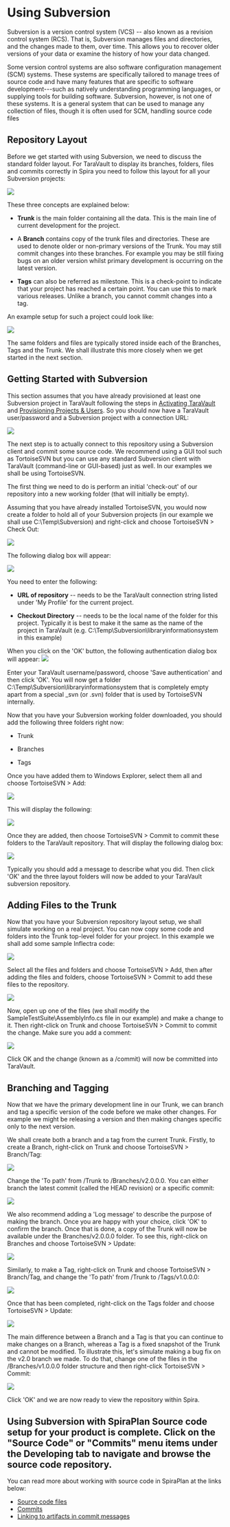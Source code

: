 # Using Subversion

Subversion is a version control system (VCS) -- also known as a revision control system (RCS). That is, Subversion manages files and directories, and the changes made to them, over time. This allows you to recover older versions of your data or examine the history of how your data changed.

Some version control systems are also software configuration management (SCM) systems. These systems are specifically tailored to manage trees of source code and have many features that are specific to software development---such as natively understanding programming languages, or supplying tools for building software. Subversion, however, is not one of these systems. It is a general system that can be used to manage any collection of files, though it is often used for SCM, handling source code files


## Repository Layout

Before we get started with using Subversion, we need to discuss the standard folder layout. For TaraVault to display its branches, folders, files and commits correctly in Spira you need to follow this layout for all your Subversion projects:

 ![](img/Using_Subversion_19.png)  

These three concepts are explained below:

-   **Trunk** is the main folder containing all the data. This is the main line of current development for the project.

-   A **Branch** contains copy of the trunk files and directories. These are used to denote older or non-primary versions of the Trunk. You may still commit changes into these branches. For example you may be still fixing bugs on an older version whilst primary development is occurring on the latest version.

-   **Tags** can also be referred as milestone. This is a check-point to indicate that your project has reached a certain point. You can use this to mark various releases. Unlike a branch, you cannot commit changes into a tag.

An example setup for such a project could look like:

![](img/Using_Subversion_20.png)

The same folders and files are typically stored inside each of the Branches, Tags and the Trunk. We shall illustrate this more closely when we get started in the next section.


## Getting Started with Subversion

This section assumes that you have already provisioned at least one Subversion project in TaraVault following the steps in [Activating TaraVault](../Activating-TaraVault/) and 
[Provisioning Projects & Users](../Provisioning-Projects-&-Users/). So you should now have a TaraVault user/password and a Subversion project with a connection URL:

![](img/Using_Subversion_21.png)

The next step is to actually connect to this repository using a Subversion client and commit some source code. We recommend using a GUI tool such as TortoiseSVN but you can use any standard Subversion client with TaraVault (command-line or GUI-based) just as well. In our examples we shall be using TortoiseSVN.

The first thing we need to do is perform an initial 'check-out' of our repository into a new working folder (that will initially be empty).

Assuming that you have already installed TortoiseSVN, you would now create a folder to hold all of your Subversion projects (in our example we shall use C:\\Temp\\Subversion) and right-click and choose TortoiseSVN \> Check Out:

![](img/Using_Subversion_22.png)

The following dialog box will appear:

![](img/Using_Subversion_23.png)

You need to enter the following:

-   **URL of repository** -- needs to be the TaraVault connection string listed under 'My Profile' for the current project.

-   **Checkout Directory** -- needs to be the local name of the folder for this project. Typically it is best to make it the same as the name of the project in TaraVault (e.g. C:\\Temp\\Subversion\\libraryinformationsystem in this example)

When you click on the 'OK' button, the following authentication dialog box will appear:
![](img/Using_Subversion_24.png)

Enter your TaraVault username/password, choose 'Save authentication' and then click 'OK'. You will now get a folder C:\\Temp\\Subversion\\libraryinformationsystem that is completely empty apart from a special \_svn (or .svn) folder that is used by TortoiseSVN internally.

Now that you have your Subversion working folder downloaded, you should add the following three folders right now:

-   Trunk

-   Branches

-   Tags

Once you have added them to Windows Explorer, select them all and choose TortoiseSVN \> Add:

![](img/Using_Subversion_25.png)

This will display the following:

![](img/Using_Subversion_26.png)

Once they are added, then choose TortoiseSVN \> Commit to commit these folders to the TaraVault repository. That will display the following dialog box:

![](img/Using_Subversion_27.png)

Typically you should add a message to describe what you did. Then click
'OK' and the three layout folders will now be added to your TaraVault subversion repository.


## Adding Files to the Trunk

Now that you have your Subversion repository layout setup, we shall simulate working on a real project. You can now copy some code and folders into the Trunk top-level folder for your project. In this example we shall add some sample Inflectra code:

![](img/Using_Subversion_28.png)

Select all the files and folders and choose TortoiseSVN \> Add, then after adding the files and folders, choose TortoiseSVN \> Commit to add these files to the repository.

![](img/Using_Subversion_29.png)

Now, open up one of the files (we shall modify the SampleTestSuite\\AssemblyInfo.cs file in our example) and make a change to it. Then right-click on Trunk and choose TortoiseSVN \> Commit to commit the change. Make sure you add a comment:

![](img/Using_Subversion_30.png)

Click OK and the change (known as a /commit) will now be committed into TaraVault.


## Branching and Tagging

Now that we have the primary development line in our Trunk, we can branch and tag a specific version of the code before we make other changes. For example we might be releasing a version and then making changes specific only to the next version.

We shall create both a branch and a tag from the current Trunk. Firstly, to create a Branch, right-click on Trunk and choose TortoiseSVN \> Branch/Tag:

![](img/Using_Subversion_31.png)

Change the 'To path' from /Trunk to /Branches/v2.0.0.0. You can either branch the latest commit (called the HEAD revision) or a specific commit:

![](img/Using_Subversion_32.png)

We also recommend adding a 'Log message' to describe the purpose of making the branch. Once you are happy with your choice, click 'OK' to confirm the branch. Once that is done, a copy of the Trunk will now be available under the Branches/v2.0.0.0 folder. To see this, right-click on Branches and choose TortoiseSVN \> Update:

![](img/Using_Subversion_33.png)

Similarly, to make a Tag, right-click on Trunk and choose TortoiseSVN \> Branch/Tag, and change the 'To path' from /Trunk to /Tags/v1.0.0.0:

![](img/Using_Subversion_34.png)

Once that has been completed, right-click on the Tags folder and choose TortoiseSVN \> Update:

![](img/Using_Subversion_35.png)

The main difference between a Branch and a Tag is that you can continue to make changes on a Branch, whereas a Tag is a fixed snapshot of the Trunk and cannot be modified. To illustrate this, let's simulate making a bug fix on the v2.0 branch we made. To do that, change one of the files in the /Branches/v1.0.0.0 folder structure and then right-click TortoiseSVN \> Commit:

![](img/Using_Subversion_36.png)

Click 'OK' and we are now ready to view the repository within Spira.


## Using Subversion with SpiraPlan Source code setup for your product is complete. Click on the "Source Code" or "Commits" menu items under the Developing tab to navigate and browse the source code repository.

You can read more about working with source code in SpiraPlan at the links below:

- [Source code files](../../Spira-User-Manual/Source-Code/#source-code-file-list)
- [Commits](../../Spira-User-Manual/Commits/#commit-list)
- [Linking to artifacts in commit messages](../../Spira-User-Manual/Commits/#linking-to-artifacts-in-commit-messages)